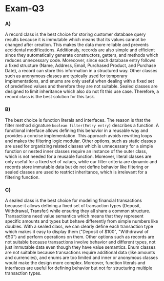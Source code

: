 # Exam-Q3


### A)

A record class is the best choice for storing customer database query results because it is immutable which means that its values cannot be changed after creation. This makes the data more reliable and prevents accidental modifications. Additionaly, records are also simple and efficient since they automatically generate constructors, getters, and methods which reduces unnecessary code. Moreoover, since each database entry follows a fixed structure (Name, Address, Email, Purchased Product, and Purchase Date), a record can store this information in a structured way. Other classes such as anonymous classes are typically used for temporary implementations, and enums are only useful when dealing with a fixed set of predefined values and therefore they are not suitable. Sealed classes are designed to limit inheritance which also do not fit this use case. Therefore, a record class is the best solution for this task.  


### B)

The best choice is function literals and interfaces. The reason is that the filter method signature `boolean filter(Entry entry)` describes a function. A functional interface allows defining this behavior in a reusable way and provides a concise implementation. This approach avoids rewriting loops and makes the filtering logic modular. Other options, such as static classes are used for organizing related classes which is unnecessary for a simple function or nested inner classes require an instance of the outer class, which is not needed for a reusable function. Moreover, literal classes are only useful for a fixed set of values, while our filter criteria are dynamic and records store immutable data but do not define behavior like filtering or sealed classes are used to restrict inheritance, which is irrelevant for a filtering function.



### C)

A sealed class is the best choice for modeling financial transactions because it allows defining a fixed set of transaction types (Deposit, Withdrawal, Transfer) while ensuring they all share a common structure. Transactions need value semantics which means that they represent specific amounts and types but behave differently from simple numbers like doubles. With a sealed class, we can clearly define each transaction type which makes it easy to display them ("Deposit of $100", "Withdrawal of €50") and perform operations on them. Other options such as records are not suitable because transactions involve behavior and different types, not just immutable data even though they have value semantics. Enum classes are not suitable because transactions require additional data (like amounts and currencies), and enums are too limited and inner or anonymous classes would make the design more complex. Moreover, function literals and interfaces are useful for defining behavior but not for structuring multiple transaction types.




























